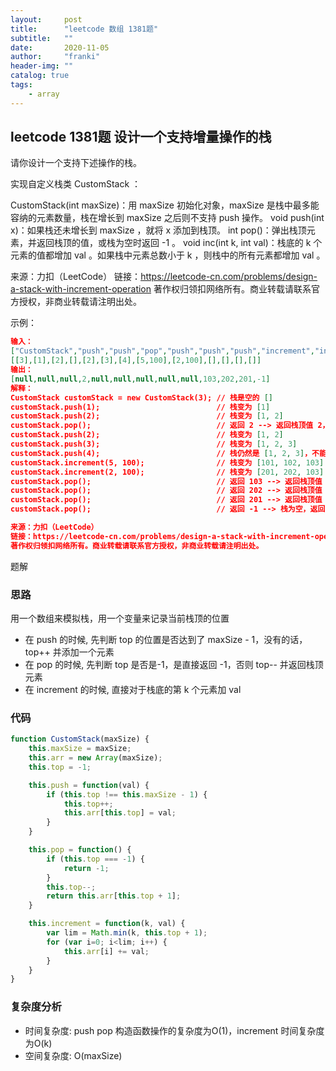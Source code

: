 ```yaml
---
layout:     post
title:      "leetcode 数组 1381题"
subtitle:   ""
date:       2020-11-05
author:     "franki"
header-img: ""
catalog: true
tags:
    - array
---
```


## leetcode 1381题 设计一个支持增量操作的栈

请你设计一个支持下述操作的栈。

实现自定义栈类 CustomStack ：

CustomStack(int maxSize)：用 maxSize 初始化对象，maxSize 是栈中最多能容纳的元素数量，栈在增长到 maxSize 之后则不支持 push 操作。
void push(int x)：如果栈还未增长到 maxSize ，就将 x 添加到栈顶。
int pop()：弹出栈顶元素，并返回栈顶的值，或栈为空时返回 -1 。
void inc(int k, int val)：栈底的 k 个元素的值都增加 val 。如果栈中元素总数小于 k ，则栈中的所有元素都增加 val 。

来源：力扣（LeetCode）
链接：<https://leetcode-cn.com/problems/design-a-stack-with-increment-operation>
著作权归领扣网络所有。商业转载请联系官方授权，非商业转载请注明出处。

示例：

```json
输入：
["CustomStack","push","push","pop","push","push","push","increment","increment","pop","pop","pop","pop"]
[[3],[1],[2],[],[2],[3],[4],[5,100],[2,100],[],[],[],[]]
输出：
[null,null,null,2,null,null,null,null,null,103,202,201,-1]
解释：
CustomStack customStack = new CustomStack(3); // 栈是空的 []
customStack.push(1);                          // 栈变为 [1]
customStack.push(2);                          // 栈变为 [1, 2]
customStack.pop();                            // 返回 2 --> 返回栈顶值 2，栈变为 [1]
customStack.push(2);                          // 栈变为 [1, 2]
customStack.push(3);                          // 栈变为 [1, 2, 3]
customStack.push(4);                          // 栈仍然是 [1, 2, 3]，不能添加其他元素使栈大小变为 4
customStack.increment(5, 100);                // 栈变为 [101, 102, 103]
customStack.increment(2, 100);                // 栈变为 [201, 202, 103]
customStack.pop();                            // 返回 103 --> 返回栈顶值 103，栈变为 [201, 202]
customStack.pop();                            // 返回 202 --> 返回栈顶值 202，栈变为 [201]
customStack.pop();                            // 返回 201 --> 返回栈顶值 201，栈变为 []
customStack.pop();                            // 返回 -1 --> 栈为空，返回 -1

来源：力扣（LeetCode）
链接：https://leetcode-cn.com/problems/design-a-stack-with-increment-operation
著作权归领扣网络所有。商业转载请联系官方授权，非商业转载请注明出处。
```

题解

### 思路

用一个数组来模拟栈，用一个变量来记录当前栈顶的位置

- 在 push 的时候, 先判断 top 的位置是否达到了 maxSize - 1，没有的话，top++ 并添加一个元素
- 在 pop 的时候, 先判断 top 是否是-1，是直接返回 -1，否则 top-- 并返回栈顶元素
- 在 increment 的时候, 直接对于栈底的第 k 个元素加 val

### 代码

```js
function CustomStack(maxSize) {
    this.maxSize = maxSize;
    this.arr = new Array(maxSize);
    this.top = -1;

    this.push = function(val) {
        if (this.top !== this.maxSize - 1) {
            this.top++;
            this.arr[this.top] = val;
        }
    }

    this.pop = function() {
        if (this.top === -1) {
            return -1;
        }
        this.top--;
        return this.arr[this.top + 1];
    }

    this.increment = function(k, val) {
        var lim = Math.min(k, this.top + 1);
        for (var i=0; i<lim; i++) {
            this.arr[i] += val;
        }
    }
}
```

### 复杂度分析

- 时间复杂度: push pop 构造函数操作的复杂度为O(1)，increment 时间复杂度为O(k)
- 空间复杂度: O(maxSize)
